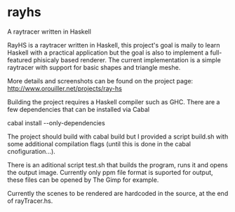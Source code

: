 # rayhs
A raytracer written in Haskell

RayHS is a raytracer written in Haskell, this project's goal is maily to learn Haskell with a practical application but the goal is also to implement a full-featured phisicaly based renderer.
The current implementation is a simple raytracer with support for basic shapes and triangle meshe.

More details and screenshots can be found on the project page: http://www.orouiller.net/projects/ray-hs

Building the project requires a Haskell compiler such as GHC.
There are a few dependencies that can be installed via Cabal

cabal install --only-dependencies

The project should build with cabal build but I provided a script build.sh with some additional compilation flags (until this is done in the cabal cnofiguration...).

There is an aditional script test.sh that builds the program, runs it and opens the output image.
Currently only ppm file format is suported for output, these files can be opened by The Gimp for example.

Currently the scenes to be rendered are hardcoded in the source, at the end of rayTracer.hs.
